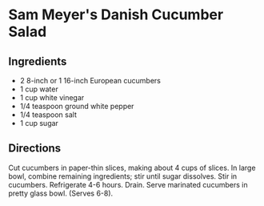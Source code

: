 # Sam Meyer's Danish Cucumber Salad

## Ingredients
* 2 8-inch or 1 16-inch European cucumbers
* 1 cup water
* 1 cup white vinegar
* 1/4 teaspoon ground white pepper
* 1/4 teaspoon salt
* 1 cup sugar

## Directions
Cut cucumbers in paper-thin slices, making about 4 cups of slices. In large bowl, combine remaining ingredients; stir until sugar dissolves. Stir in cucumbers. Refrigerate 4-6 hours. Drain. Serve marinated cucumbers in pretty glass bowl. (Serves 6-8).
